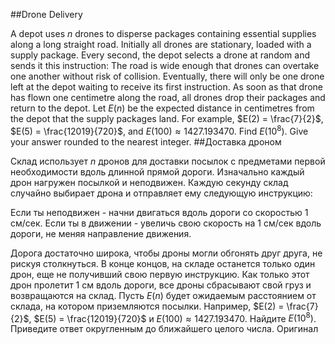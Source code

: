 ##Drone Delivery

A depot uses $n$ drones to disperse packages containing essential supplies along a long straight road.
Initially all drones are stationary, loaded with a supply package.
Every second, the depot selects a drone at random and sends it this instruction:
The road is wide enough that drones can overtake one another without risk of collision.
Eventually, there will only be one drone left at the depot waiting to receive its first instruction. As soon as that drone has flown one centimetre along the road, all drones drop their packages and return to the depot.
Let $E(n)$ be the expected distance in centimetres from the depot that the supply packages land.
For example, $E(2) = \frac{7}{2}$, $E(5) = \frac{12019}{720}$, and $E(100) \approx 1427.193470$.
Find $E(10^8)$. Give your answer rounded to the nearest integer.
##Доставка дроном

Склад использует $n$ дронов для доставки посылок с предметами первой необходимости вдоль длинной прямой дороги.
Изначально каждый дрон нагружен посылкой и неподвижен.
Каждую секунду склад случайно выбирает дрона и отправляет ему следующую инструкцию:

Если ты неподвижен - начни двигаться вдоль дороги со скоростью 1 см/сек.
Если ты в движении - увеличь свою скорость на 1 см/сек вдоль дороги, не меняя направление движения.

Дорога достаточно широка, чтобы дроны могли обгонять друг друга, не рискуя столкнуться.
В конце концов, на складе останется только один дрон, еще не получивший свою первую инструкцию. Как только этот дрон пролетит 1 см вдоль дороги, все дроны сбрасывают свой груз и возвращаются на склад.
Пусть $E(n)$ будет ожидаемым расстоянием от склада, на котором приземляются посылки.
Например, $E(2) = \frac{7}{2}$, $E(5) = \frac{12019}{720}$ и $E(100) \approx 1427.193470$.
Найдите $E(10^8)$. Приведите ответ округленным до ближайшего целого числа. Оригинал
